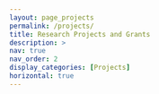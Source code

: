 ```yaml
---
layout: page_projects
permalink: /projects/
title: Research Projects and Grants
description: >
nav: true
nav_order: 2
display_categories: [Projects]
horizontal: true
---
```

